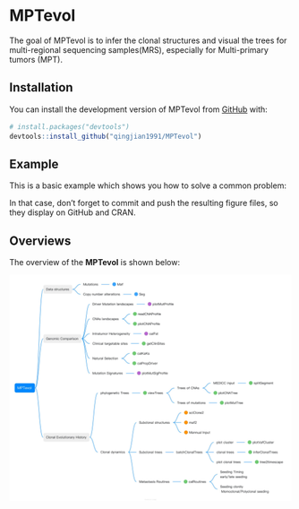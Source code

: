 
<!-- README.md is generated from README.Rmd. Please edit that file -->

# MPTevol

<!-- badges: start -->
<!-- badges: end -->

The goal of MPTevol is to infer the clonal structures and visual the trees for multi-regional sequencing samples(MRS), especially for Multi-primary tumors (MPT).

## Installation

You can install the development version of MPTevol from
[GitHub](https://github.com/) with:

``` r
# install.packages("devtools")
devtools::install_github("qingjian1991/MPTevol")
```

## Example

This is a basic example which shows you how to solve a common problem:

In that case, don’t forget to commit and push the resulting figure
files, so they display on GitHub and CRAN.

## Overviews

The overview of the **MPTevol** is shown below:

![structures](/inst/MPTevol_Structure.jpg)

